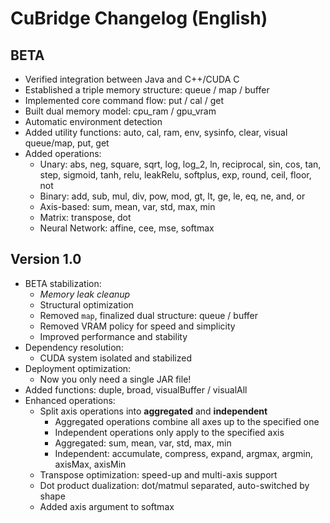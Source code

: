 # CuBridge Changelog (English)

## BETA

- Verified integration between Java and C++/CUDA C
- Established a triple memory structure: queue / map / buffer
- Implemented core command flow: put / cal / get
- Built dual memory model: cpu_ram / gpu_vram
- Automatic environment detection
- Added utility functions: auto, cal, ram, env, sysinfo, clear, visual queue/map, put, get
- Added operations:
    - Unary: abs, neg, square, sqrt, log, log_2, ln, reciprocal, sin, cos, tan, step, sigmoid, tanh, relu, leakRelu, softplus, exp, round, ceil, floor, not
    - Binary: add, sub, mul, div, pow, mod, gt, lt, ge, le, eq, ne, and, or
    - Axis-based: sum, mean, var, std, max, min
    - Matrix: transpose, dot
    - Neural Network: affine, cee, mse, softmax

## Version 1.0

- BETA stabilization:
    - *Memory leak cleanup*
    - Structural optimization
    - Removed `map`, finalized dual structure: queue / buffer
    - Removed VRAM policy for speed and simplicity
    - Improved performance and stability
- Dependency resolution:
    - CUDA system isolated and stabilized
- Deployment optimization:
    - Now you only need a single JAR file!
- Added functions: duple, broad, visualBuffer / visualAll
- Enhanced operations:
    - Split axis operations into **aggregated** and **independent**
        - Aggregated operations combine all axes up to the specified one
        - Independent operations only apply to the specified axis
        - Aggregated: sum, mean, var, std, max, min
        - Independent: accumulate, compress, expand, argmax, argmin, axisMax, axisMin
    - Transpose optimization: speed-up and multi-axis support
    - Dot product dualization: dot/matmul separated, auto-switched by shape
    - Added axis argument to softmax
